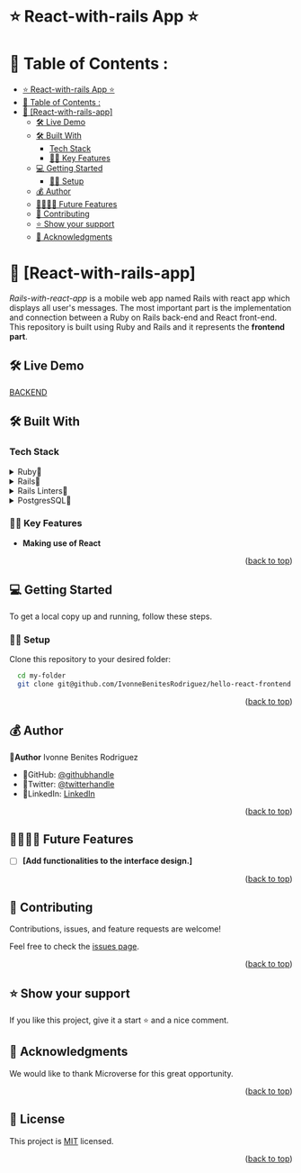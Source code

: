 
#   ⭐️ React-with-rails App ⭐️

# 📗 Table of Contents : 

- [⭐️ React-with-rails App ⭐️](#️-react-with-rails-app-️)
- [📗 Table of Contents :](#-table-of-contents-)
- [📖 \[React-with-rails-app\] ](#-react-with-rails-app-)
  - [🛠 Live Demo ](#-live-demo-)
  - [🛠 Built With ](#-built-with-)
    - [Tech Stack ](#tech-stack-)
    - [🧑🏽 Key Features ](#-key-features-)
  - [💻 Getting Started ](#-getting-started-)
    - [🧑🏽 Setup](#-setup)
  - [💰 Author ](#-author-)
  - [🔭🧑🏽‍🍳 Future Features ](#-future-features-)
  - [🤝 Contributing ](#-contributing-)
  - [⭐️ Show your support ](#️-show-your-support-)
  - [🙏 Acknowledgments ](#-acknowledgments-)

<!-- PROJECT DESCRIPTION -->

# 📖 [React-with-rails-app] <a name="about-project"></a>
*Rails-with-react-app* is a mobile web app named Rails with react app which displays all user's messages. The most important part is the implementation and connection between a Ruby on Rails back-end and React front-end.
This repository is built using Ruby and Rails and it represents the
**frontend part**.<br/>

## 🛠 Live Demo <a name="built-with">
[BACKEND](https://github.com/IvonneBenitesRodriguez/hello-rails-backend/pull/1)
</a>

## 🛠 Built With <a name="built-with"></a>

### Tech Stack <a name="tech-stack"></a>

<details>
<summary>Ruby🌷</summary>
  <ul>
    <li><a href="https://www.ruby-lang.org/es/">Ruby🌷</a></li>
  </ul>
  </details>
  <details>
  <summary>Rails🌷</summary>
  <ul>
    <li><a href="https://rubyonrails.org/">Rails🌷</a></li>
  </ul>
</details>
<details>
  <summary>Rails Linters🌷</summary>
  <ul>
    <li><a href="https://github.com/microverseinc/linters-config/tree/master/ror">Rails Linters🌷</a></li>
  </ul>
</details>
<details>
  <summary>PostgresSQL🌷</summary>
  <ul>
    <li><a href="https://www.postgresql.org/download/macosx/">PostgresSQL🌷</a></li>
  </ul>
</details>

### 🧑🏽 Key Features <a name="key-features"></a>
- **Making use of React**

<p align="right">(<a href="#readme-top">back to top</a>)</p>

## 💻 Getting Started <a name="getting-started"></a>

To get a local copy up and running, follow these steps.

### 🧑🏽 Setup

Clone this repository to your desired folder:


```sh
  cd my-folder
  git clone git@github.com/IvonneBenitesRodriguez/hello-react-frontend.git
```

<p align="right">(<a href="#readme-top">back to top</a>)</p>

## 💰 Author <a name="author"></a>

🌸**Author** Ivonne Benites Rodriguez <br/>

- 🌷GitHub: [@githubhandle](https://github.com/IvonneBenitesRodriguez)
- 🌷Twitter: [@twitterhandle](https://twitter.com/IvonneBenitesR)
- 🌷LinkedIn: [LinkedIn](https://www.linkedin.com/in/ivonnebenites/)
  

<p align="right">(<a href="#readme-top">back to top</a>)</p>

## 🔭🧑🏽‍🍳 Future Features <a name="future-features"></a>

- [ ] **[Add functionalities to the interface design.]**

<p align="right">(<a href="#readme-top">back to top</a>)</p>

## 🤝 Contributing <a name="contributing"></a>

Contributions, issues, and feature requests are welcome!

Feel free to check the [issues page](../../issues/).

<p align="right">(<a href="#readme-top">back to top</a>)</p>

## ⭐️ Show your support <a name="support"></a>

If you like this project, give it a start ⭐️ and a nice comment.


## 🙏 Acknowledgments <a name="acknowledgements"></a>

We would like to thank Microverse for this great opportunity.

<p align="right">(<a href="#readme-top">back to top</a>)</p>

## 📝 License <a name="license"></a>

This project is [MIT](./LICENSE) licensed.

<p align="right">(<a href="#readme-top">back to top</a>)</p>

